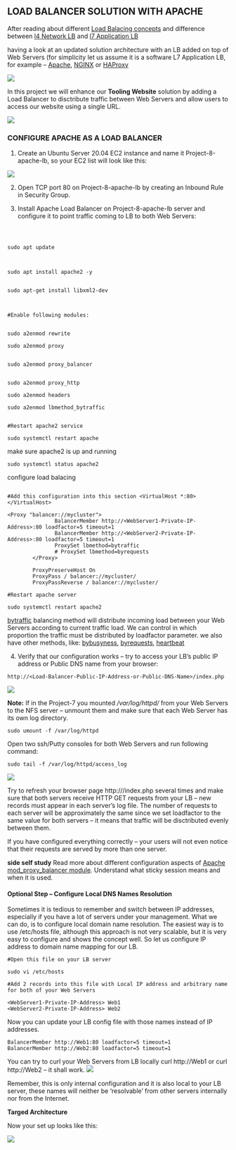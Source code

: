 ## LOAD BALANCER SOLUTION WITH APACHE
After reading about different [Load Balacing concepts](https://www.nginx.com/resources/glossary/load-balancing/) and difference between [l4 Network LB](https://www.nginx.com/resources/glossary/layer-4-load-balancing/) and [l7 Application LB](https://www.nginx.com/resources/glossary/layer-7-load-balancing/) 

having  a look at an updated solution architecture with an LB added on top of Web Servers (for simplicity let us assume it is a software L7 Application LB, for example – [Apache](https://httpd.apache.org/docs/2.4/mod/mod_proxy_balancer.html), [NGINX](https://docs.nginx.com/nginx/admin-guide/load-balancer/http-load-balancer/) or [HAProxy](http://www.haproxy.org/)

![](/Tooling-Website-Infrastructure-wLB.png)

In this project we will enhance our **Tooling Website** solution by adding a Load Balancer to disctribute traffic between Web Servers and allow users to access our website using a single URL.

![](/prerequisites-project8.png)

### CONFIGURE APACHE AS A LOAD BALANCER
1. Create an Ubuntu Server 20.04 EC2 instance and name it Project-8-apache-lb, so your EC2 list will look like this:

![](/project%208.PNG)

2. Open TCP port 80 on Project-8-apache-lb by creating an Inbound Rule in Security Group.

3. Install Apache Load Balancer on Project-8-apache-lb server and configure it to point traffic coming to LB to both Web Servers:


```#Install apache2



sudo apt update



sudo apt install apache2 -y


sudo apt-get install libxml2-dev



#Enable following modules: 


sudo a2enmod rewrite

sudo a2enmod proxy


sudo a2enmod proxy_balancer


sudo a2enmod proxy_http

sudo a2enmod headers

sudo a2enmod lbmethod_bytraffic


#Restart apache2 service

sudo systemctl restart apache
```
make sure apache2 is up and running 

`sudo systemctl status apache2`

configure load balacing 

```sudo vi /etc/apache2/sites-available/000-default.conf

#Add this configuration into this section <VirtualHost *:80>  </VirtualHost>

<Proxy "balancer://mycluster">
               BalancerMember http://<WebServer1-Private-IP-Address>:80 loadfactor=5 timeout=1
               BalancerMember http://<WebServer2-Private-IP-Address>:80 loadfactor=5 timeout=1
               ProxySet lbmethod=bytraffic
               # ProxySet lbmethod=byrequests
        </Proxy>

        ProxyPreserveHost On
        ProxyPass / balancer://mycluster/
        ProxyPassReverse / balancer://mycluster/

#Restart apache server

sudo systemctl restart apache2
```
[bytraffic](https://httpd.apache.org/docs/2.4/mod/mod_lbmethod_bytraffic.html) balancing method will distribute incoming load between your Web Servers according to current traffic load. We can control in which proportion the traffic must be distributed by loadfactor parameter.
we also have other methods, like: [bybusyness](https://httpd.apache.org/docs/2.4/mod/mod_lbmethod_bybusyness.html), [byrequests](https://httpd.apache.org/docs/2.4/mod/mod_lbmethod_byrequests.html), [heartbeat](https://httpd.apache.org/docs/2.4/mod/mod_lbmethod_heartbeat.html)

4. Verify that our configuration works – try to access your LB’s public IP address or Public DNS name from your browser:


`http://<Load-Balancer-Public-IP-Address-or-Public-DNS-Name>/index.php`

![](/project%208.1.PNG)



**Note:** If in the Project-7 you mounted */var/log/httpd/* from your Web Servers to the NFS server – unmount them and make sure that each Web Server has its own log directory.

`sudo umount -f /var/log/httpd`

Open two ssh/Putty consoles for both Web Servers and run following command:

`sudo tail -f /var/log/httpd/access_log`


![](/apache%20curl.PNG)

Try to refresh your browser page http://<Load-Balancer-Public-IP-Address-or-Public-DNS-Name>/index.php several times and make sure that both servers receive HTTP GET requests from your LB – new records must appear in each server’s log file. The number of requests to each server will be approximately the same since we set loadfactor to the same value for both servers – it means that traffic will be disctributed evenly between them.

If you have configured everything correctly – your users will not even notice that their requests are served by more than one server.

**side self study**
Read more about different configuration aspects of [Apache mod_proxy_balancer module](https://httpd.apache.org/docs/2.4/mod/mod_proxy_balancer.html). Understand what sticky session means and when it is used.

#### Optional Step – Configure Local DNS Names Resolution

Sometimes it is tedious to remember and switch between IP addresses, especially if you have a lot of servers under your management.
What we can do, is to configure local domain name resolution. The easiest way is to use /etc/hosts file, although this approach is not very scalable, but it is very easy to configure and shows the concept well. So let us configure IP address to domain name mapping for our LB.

```
#Open this file on your LB server

sudo vi /etc/hosts

#Add 2 records into this file with Local IP address and arbitrary name for both of your Web Servers

<WebServer1-Private-IP-Address> Web1
<WebServer2-Private-IP-Address> Web2
```

Now you can update your LB config file with those names instead of IP addresses.
```
BalancerMember http://Web1:80 loadfactor=5 timeout=1
BalancerMember http://Web2:80 loadfactor=5 timeout=1
```
You can try to curl your Web Servers from LB locally curl http://Web1 or curl http://Web2 – it shall work.
![](/curl1.PNG)


Remember, this is only internal configuration and it is also local to your LB server, these names will neither be ‘resolvable’ from other servers internally nor from the Internet.


**Targed Architecture**

Now your set up looks like this:

![](/project8_final.png)

